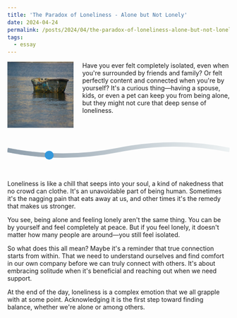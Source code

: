 ```yaml
---
title: 'The Paradox of Loneliness - Alone but Not Lonely'
date: 2024-04-24
permalink: /posts/2024/04/the-paradox-of-loneliness-alone-but-not-lonely/
tags:
  - essay
---
```


<img width="150" alt="four leaf clover" src="/images/posts/the-paradox-of-loneliness-alone-but-not-lonely.png" style="float: left; margin-right: 20px;" /> Have you ever felt completely isolated, even when you're surrounded by friends and family? Or felt perfectly content and connected when you're by yourself? It's a curious thing—having a spouse, kids, or even a pet can keep you from being alone, but they might not cure that deep sense of loneliness.

<svg class="road-svg" viewBox="0 0 1000 200">
            <defs>
                <linearGradient id="roadGradient" x1="0%" y1="0%" x2="100%" y2="0%">
                    <stop offset="0%" style="stop-color:#8e9eab;stop-opacity:1" />
                    <stop offset="100%" style="stop-color:#eef2f3;stop-opacity:1" />
                </linearGradient>
                <path id="motionPath" d="M0,100 Q250,150 500,100 T1000,100" />
            </defs>
            <use href="#motionPath" fill="none" stroke="url(#roadGradient)" stroke-width="20" />
            <circle r="20" fill="#3498db">
                <animateMotion dur="10s" repeatCount="indefinite">
                    <mpath href="#motionPath" />
                </animateMotion>
            </circle>
        </svg>

Loneliness is like a chill that seeps into your soul, a kind of nakedness that no crowd can clothe. It's an unavoidable part of being human. Sometimes it's the nagging pain that eats away at us, and other times it's the remedy that makes us stronger.

You see, being alone and feeling lonely aren't the same thing. You can be by yourself and feel completely at peace. But if you feel lonely, it doesn't matter how many people are around—you still feel isolated.

So what does this all mean? Maybe it's a reminder that true connection starts from within. That we need to understand ourselves and find comfort in our own company before we can truly connect with others. It's about embracing solitude when it's beneficial and reaching out when we need support.

At the end of the day, loneliness is a complex emotion that we all grapple with at some point. Acknowledging it is the first step toward finding balance, whether we're alone or among others.
